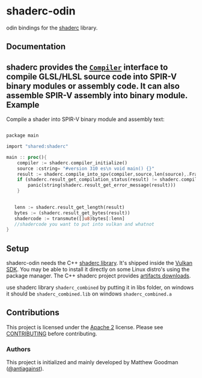 shaderc-odin
==========

odin bindings for the [shaderc][shaderc] library.


Documentation
-------------

shaderc provides the [`Compiler`][doc-compiler] interface to compile GLSL/HLSL
source code into SPIR-V binary modules or assembly code. It can also assemble
SPIR-V assembly into binary module. 
Example
-------

Compile a shader into SPIR-V binary module and assembly text:

```rust

package main

import "shared:shaderc"

main :: proc(){
    compiler := shaderc.compiler_initialize()
    source :cstring= "#version 310 es\n void main() {}"
    result := shaderc.compile_into_spv(compiler,source,len(source),.FragmentShader,"shader.frag","main",nil)
    if (shaderc.result_get_compilation_status(result) != shaderc.compilationStatus.Success) {
        panic(string(shaderc.result_get_error_message(result)))
    }

    
   lenn := shaderc.result_get_length(result)
   bytes := (shaderc.result_get_bytes(result))
   shadercode := transmute([]u8)bytes[:lenn]
   //shadercode you want to put into vulkan and whatnot
}
```

Setup
-----

shaderc-odin needs the C++ [shaderc library](https://github.com/google/shaderc).
It's shipped inside the [Vulkan SDK](https://www.lunarg.com/vulkan-sdk/).
You may be able to install it directly on some Linux distro's using the package
manager. The C++ shaderc project provides [artifacts
downloads](https://github.com/google/shaderc#downloads).

use shaderc library `shaderc_combined` by putting it in libs folder, on windows it should be `shaderc_combined.lib` on windows `shaderc_combined.a`

Contributions
-------------

This project is licensed under the [Apache 2](LICENSE) license. Please see
[CONTRIBUTING](CONTRIBUTING.md) before contributing.

### Authors

This project is initialized and mainly developed by Matthew Goodman
([@antiagainst][me]).

[shaderc]: https://github.com/google/shaderc
[doc-compiler]: https://docs.rs/shaderc/0.7/shaderc/struct.Compiler.html
[doc-options]: https://docs.rs/shaderc/0.7/shaderc/struct.CompileOptions.html
[doc-artifact]: https://docs.rs/shaderc/0.7/shaderc/struct.CompilationArtifact.html
[me]: https://github.com/antiagainst
